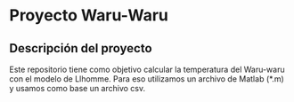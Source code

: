 # Proyecto Waru-Waru
## Descripción del proyecto

Este repositorio tiene como objetivo calcular la temperatura del Waru-waru con el modelo de Llhomme.
Para eso utilizamos un archivo de Matlab (*.m) y usamos como base un archivo csv.  

